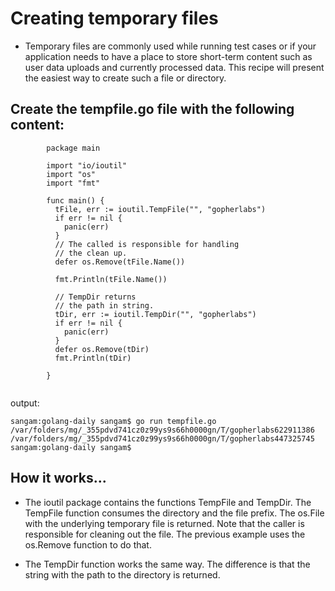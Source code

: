 # Creating temporary files

- Temporary files are commonly used while running test cases or if your application needs to have a place to store short-term content such as user data uploads and currently processed data. 
This recipe will present the easiest way to create such a file or directory.

## Create the tempfile.go file with the following content:
```
        package main

        import "io/ioutil"
        import "os"
        import "fmt"

        func main() {
          tFile, err := ioutil.TempFile("", "gopherlabs")
          if err != nil {
            panic(err)
          }
          // The called is responsible for handling
          // the clean up.
          defer os.Remove(tFile.Name())

          fmt.Println(tFile.Name())

          // TempDir returns
          // the path in string.
          tDir, err := ioutil.TempDir("", "gopherlabs")
          if err != nil {
            panic(err)
          }
          defer os.Remove(tDir)
          fmt.Println(tDir)

        }


```
output: 
```
sangam:golang-daily sangam$ go run tempfile.go
/var/folders/mg/_355pdvd741cz0z99ys9s66h0000gn/T/gopherlabs622911386
/var/folders/mg/_355pdvd741cz0z99ys9s66h0000gn/T/gopherlabs447325745
sangam:golang-daily sangam$ 
```
## How it works...

- The ioutil package contains the functions TempFile and TempDir. The TempFile function consumes the directory and the file prefix. The os.File with the underlying temporary file is returned. Note that the caller is responsible for cleaning out the file. The previous example uses the os.Remove function to do that.

- The TempDir function works the same way. The difference is that the string with the path to the directory is returned.
